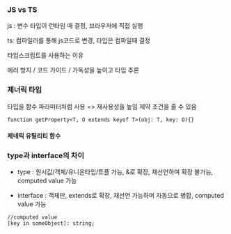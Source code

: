 ### JS vs TS

js : 변수 타입이 런타임 때 결정, 브라우저에 직접 실행

ts: 컴파일러를 통해 js코드로 변경, 타입은 컴파일때 결정

타입스크립트를 사용하는 이유

에러 방지 / 코드 가이드 / 가독성을 높이고 타입 추론

### 제너릭 타입

타입을 함수 파라미터처럼 사용 => 재사용성을 높임
제약 조건을 줄 수 있음

```
function getProperty<T, O extends keyof T>(obj: T, key: O){}

```

#### 제네릭 유틸리티 함수

### type과 interface의 차이

-   type : 원시값/객체/유니온타입/튜플 가능, &로 확장, 재선언하며 확장 불가능, computed value 가능

-   interface : 객체만, extends로 확장, 재선언 가능하며 자동으로 병합, computed value 가능

```
//computed value
[key in someObject]: string;
```
